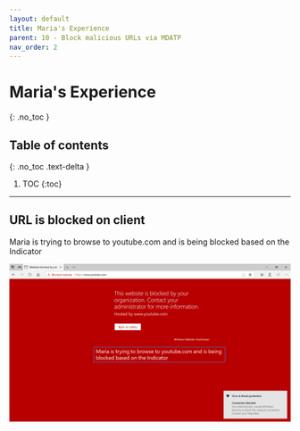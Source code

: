```yaml
---
layout: default
title: Maria's Experience
parent: 10 - Block malicious URLs via MDATP
nav_order: 2
---
```


# Maria's Experience
{: .no_toc }

## Table of contents
{: .no_toc .text-delta }

1. TOC
{:toc}

---

## URL is blocked on client
Maria is trying to browse to youtube.com and is being blocked based on the Indicator

![](/assets/images/scenario10/Scenario10_08.PNG "URL is blocked on client")

